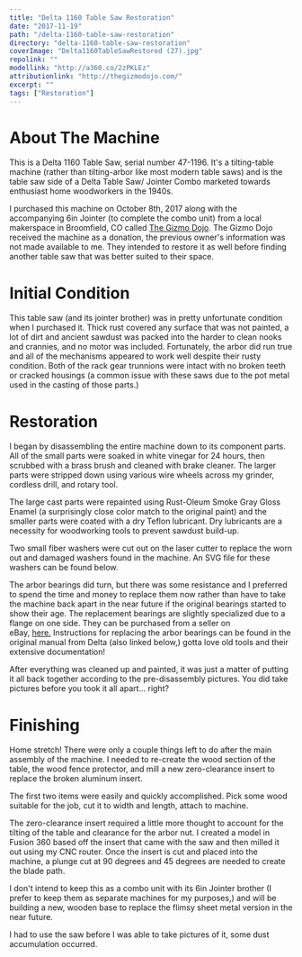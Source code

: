 ```yaml
---
title: "Delta 1160 Table Saw Restoration"
date: "2017-11-19"
path: "/delta-1160-table-saw-restoration"
directory: "delta-1160-table-saw-restoration"
coverImage: "Delta1160TableSawRestored (27).jpg"
repolink: ""
modellink: "http://a360.co/2zPKLEz"
attributionlink: "http://thegizmodojo.com/"
excerpt: ""
tags: ["Restoration"] 
---
```


# About The Machine

This is a Delta 1160 Table Saw, serial number 47-1196. It's a tilting-table machine (rather than tilting-arbor like most modern table saws) and is the table saw side of a Delta Table Saw/ Jointer Combo marketed towards enthusiast home woodworkers in the 1940s.

I purchased this machine on October 8th, 2017 along with the accompanying 6in Jointer (to complete the combo unit) from a local makerspace in Broomfield, CO called [The Gizmo Dojo](http://thegizmodojo.com/). The Gizmo Dojo received the machine as a donation, the previous owner's information was not made available to me. They intended to restore it as well before finding another table saw that was better suited to their space.

# Initial Condition

This table saw (and its jointer brother) was in pretty unfortunate condition when I purchased it. Thick rust covered any surface that was not painted, a lot of dirt and ancient sawdust was packed into the harder to clean nooks and crannies, and no motor was included. Fortunately, the arbor did run true and all of the mechanisms appeared to work well despite their rusty condition. Both of the rack gear trunnions were intact with no broken teeth or cracked housings (a common issue with these saws due to the pot metal used in the casting of those parts.)

# Restoration

I began by disassembling the entire machine down to its component parts. All of the small parts were soaked in white vinegar for 24 hours, then scrubbed with a brass brush and cleaned with brake cleaner. The larger parts were stripped down using various wire wheels across my grinder, cordless drill, and rotary tool.

The large cast parts were repainted using Rust-Oleum Smoke Gray Gloss Enamel (a surprisingly close color match to the original paint) and the smaller parts were coated with a dry Teflon lubricant. Dry lubricants are a necessity for woodworking tools to prevent sawdust build-up.

Two small fiber washers were cut out on the laser cutter to replace the worn out and damaged washers found in the machine. An SVG file for these washers can be found below.

The arbor bearings did turn, but there was some resistance and I preferred to spend the time and money to replace them now rather than have to take the machine back apart in the near future if the original bearings started to show their age. The replacement bearings are slightly specialized due to a flange on one side. They can be purchased from a seller on eBay, [here.](https://www.ebay.com/itm/Vintage-Delta-Rockwell-1160-10-Tilting-Table-Saw-Arbor-Bearings-Set-of-2-87503/221178305077?ssPageName=STRK%3AMEBIDX%3AIT&_trksid=p2057872.m2749.l2649) Instructions for replacing the arbor bearings can be found in the original manual from Delta (also linked below,) gotta love old tools and their extensive documentation!

After everything was cleaned up and painted, it was just a matter of putting it all back together according to the pre-disassembly pictures. You did take pictures before you took it all apart... right?

# Finishing

Home stretch! There were only a couple things left to do after the main assembly of the machine. I needed to re-create the wood section of the table, the wood fence protector, and mill a new zero-clearance insert to replace the broken aluminum insert.

The first two items were easily and quickly accomplished. Pick some wood suitable for the job, cut it to width and length, attach to machine.

The zero-clearance insert required a little more thought to account for the tilting of the table and clearance for the arbor nut. I created a model in Fusion 360 based off the insert that came with the saw and then milled it out using my CNC router. Once the insert is cut and placed into the machine, a plunge cut at 90 degrees and 45 degrees are needed to create the blade path.

I don't intend to keep this as a combo unit with its 6in Jointer brother (I prefer to keep them as separate machines for my purposes,) and will be building a new, wooden base to replace the flimsy sheet metal version in the near future.

I had to use the saw before I was able to take pictures of it, some dust accumulation occurred.
